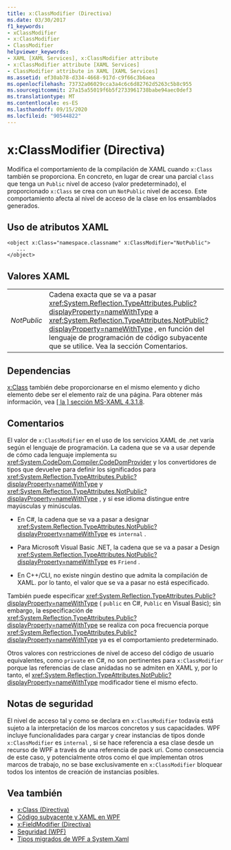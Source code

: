 ```yaml
---
title: x:ClassModifier (Directiva)
ms.date: 03/30/2017
f1_keywords:
- xClassModifier
- x:ClassModifier
- ClassModifier
helpviewer_keywords:
- XAML [XAML Services], x:ClassModifier attribute
- x:ClassModifier attribute [XAML Services]
- ClassModifier attribute in XAML [XAML Services]
ms.assetid: ef30ab78-d334-4668-917d-c9f66c3b6aea
ms.openlocfilehash: 73732a06029cca3a4c6c6d82762d5263c5b8c955
ms.sourcegitcommit: 27a15a55019f6b5f2733961738babe94aec0def3
ms.translationtype: MT
ms.contentlocale: es-ES
ms.lasthandoff: 09/15/2020
ms.locfileid: "90544822"
---
```

# <a name="xclassmodifier-directive"></a>x:ClassModifier (Directiva)
Modifica el comportamiento de la compilación de XAML cuando `x:Class` también se proporciona. En concreto, en lugar de crear una parcial `class` que tenga un `Public` nivel de acceso (valor predeterminado), el proporcionado `x:Class` se crea con un `NotPublic` nivel de acceso. Este comportamiento afecta al nivel de acceso de la clase en los ensamblados generados.

## <a name="xaml-attribute-usage"></a>Uso de atributos XAML

```xaml
<object x:Class="namespace.classname" x:ClassModifier="NotPublic">
   ...
</object>
```

## <a name="xaml-values"></a>Valores XAML

|||
|-|-|
|*NotPublic*|Cadena exacta que se va a pasar <xref:System.Reflection.TypeAttributes.Public?displayProperty=nameWithType> a <xref:System.Reflection.TypeAttributes.NotPublic?displayProperty=nameWithType> , en función del lenguaje de programación de código subyacente que se utilice. Vea la sección Comentarios.|

## <a name="dependencies"></a>Dependencias

[x:Class](xclass-directive.md) también debe proporcionarse en el mismo elemento y dicho elemento debe ser el elemento raíz de una página. Para obtener más información, vea [ \[ la \] sección MS-XAML 4.3.1.8](/previous-versions/msp-n-p/ff650760(v=pandp.10)).

## <a name="remarks"></a>Comentarios

El valor de `x:ClassModifier` en el uso de los servicios XAML de .net varía según el lenguaje de programación. La cadena que se va a usar depende de cómo cada lenguaje implementa su <xref:System.CodeDom.Compiler.CodeDomProvider> y los convertidores de tipos que devuelve para definir los significados para <xref:System.Reflection.TypeAttributes.Public?displayProperty=nameWithType> y <xref:System.Reflection.TypeAttributes.NotPublic?displayProperty=nameWithType> , y si ese idioma distingue entre mayúsculas y minúsculas.

- En C#, la cadena que se va a pasar a designar <xref:System.Reflection.TypeAttributes.NotPublic?displayProperty=nameWithType> es `internal` .

- Para Microsoft Visual Basic .NET, la cadena que se va a pasar a Design <xref:System.Reflection.TypeAttributes.NotPublic?displayProperty=nameWithType> es `Friend` .

- En C++/CLI, no existe ningún destino que admita la compilación de XAML. por lo tanto, el valor que se va a pasar no está especificado.

También puede especificar <xref:System.Reflection.TypeAttributes.Public?displayProperty=nameWithType> ( `public` en C#, `Public` en Visual Basic); sin embargo, la especificación de <xref:System.Reflection.TypeAttributes.Public?displayProperty=nameWithType> se realiza con poca frecuencia porque <xref:System.Reflection.TypeAttributes.Public?displayProperty=nameWithType> ya es el comportamiento predeterminado.

Otros valores con restricciones de nivel de acceso del código de usuario equivalentes, como `private` en C#, no son pertinentes para `x:ClassModifier` porque las referencias de clase anidadas no se admiten en XAML y, por lo tanto, el <xref:System.Reflection.TypeAttributes.NotPublic?displayProperty=nameWithType> modificador tiene el mismo efecto.

## <a name="security-notes"></a>Notas de seguridad

El nivel de acceso tal y como se declara en `x:ClassModifier` todavía está sujeto a la interpretación de los marcos concretos y sus capacidades. WPF incluye funcionalidades para cargar y crear instancias de tipos donde `x:ClassModifier` es `internal` , si se hace referencia a esa clase desde un recurso de WPF a través de una referencia de pack uri. Como consecuencia de este caso, y potencialmente otros como el que implementan otros marcos de trabajo, no se base exclusivamente en `x:ClassModifier` bloquear todos los intentos de creación de instancias posibles.

## <a name="see-also"></a>Vea también

- [x:Class (Directiva)](xclass-directive.md)
- [Código subyacente y XAML en WPF](/dotnet/desktop/wpf/advanced/code-behind-and-xaml-in-wpf)
- [x:FieldModifier (Directiva)](xfieldmodifier-directive.md)
- [Seguridad (WPF)](/dotnet/desktop/wpf/security-wpf)
- [Tipos migrados de WPF a System.Xaml](/dotnet/desktop/wpf/advanced/types-migrated-from-wpf-to-system)
